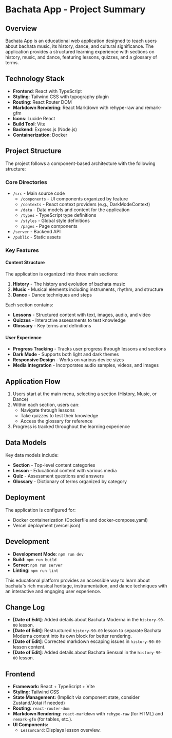 # Bachata App - Project Summary

## Overview
Bachata App is an educational web application designed to teach users about bachata music, its history, dance, and cultural significance. The application provides a structured learning experience with sections on history, music, and dance, featuring lessons, quizzes, and a glossary of terms.

## Technology Stack
- **Frontend**: React with TypeScript
- **Styling**: Tailwind CSS with typography plugin
- **Routing**: React Router DOM
- **Markdown Rendering**: React Markdown with rehype-raw and remark-gfm
- **Icons**: Lucide React
- **Build Tool**: Vite
- **Backend**: Express.js (Node.js)
- **Containerization**: Docker

## Project Structure
The project follows a component-based architecture with the following structure:

### Core Directories
- `/src` - Main source code
  - `/components` - UI components organized by feature
  - `/contexts` - React context providers (e.g., DarkModeContext)
  - `/data` - Data models and content for the application
  - `/types` - TypeScript type definitions
  - `/styles` - Global style definitions
  - `/pages` - Page components
- `/server` - Backend API
- `/public` - Static assets

### Key Features

#### Content Structure
The application is organized into three main sections:
1. **History** - The history and evolution of bachata music
2. **Music** - Musical elements including instruments, rhythm, and structure
3. **Dance** - Dance techniques and steps

Each section contains:
- **Lessons** - Structured content with text, images, audio, and video
- **Quizzes** - Interactive assessments to test knowledge
- **Glossary** - Key terms and definitions

#### User Experience
- **Progress Tracking** - Tracks user progress through lessons and sections
- **Dark Mode** - Supports both light and dark themes
- **Responsive Design** - Works on various device sizes
- **Media Integration** - Incorporates audio samples, videos, and images

## Application Flow
1. Users start at the main menu, selecting a section (History, Music, or Dance)
2. Within each section, users can:
   - Navigate through lessons
   - Take quizzes to test their knowledge
   - Access the glossary for reference
3. Progress is tracked throughout the learning experience

## Data Models
Key data models include:
- **Section** - Top-level content categories
- **Lesson** - Educational content with various media
- **Quiz** - Assessment questions and answers
- **Glossary** - Dictionary of terms organized by category

## Deployment
The application is configured for:
- Docker containerization (Dockerfile and docker-compose.yaml)
- Vercel deployment (vercel.json)

## Development
- **Development Mode**: `npm run dev`
- **Build**: `npm run build`
- **Server**: `npm run server`
- **Linting**: `npm run lint`

This educational platform provides an accessible way to learn about bachata's rich musical heritage, instrumentation, and dance techniques with an interactive and engaging user experience.

## Change Log
- **[Date of Edit]**: Added details about Bachata Moderna in the `history-90-00` lesson.
- **[Date of Edit]**: Restructured `history-90-00` lesson to separate Bachata Moderna content into its own block for better rendering.
- **[Date of Edit]**: Corrected markdown escaping issues in `history-90-00` lesson content.
- **[Date of Edit]**: Added details about Bachata Sensual in the `history-90-00` lesson.

## Frontend

*   **Framework:** React + TypeScript + Vite
*   **Styling:** Tailwind CSS
*   **State Management:** (Implicit via component state, consider Zustand/Jotai if needed)
*   **Routing:** `react-router-dom`
*   **Markdown Rendering:** `react-markdown` with `rehype-raw` (for HTML) and `remark-gfm` (for tables, etc.).
*   **UI Components:**
    *   `LessonCard`: Displays lesson overview.
